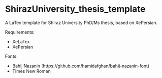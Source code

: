 # ShirazUniversity_thesis_template
 A LaTex template for Shiraz University PhD/Ms thesis, based on XePersian.
 
 Requirements:
 - XeLaTex
 - XePersian
 
 Fonts:
 - Bahij Nazanin (https://github.com/hamidafghan/bahij-nazanin-font)
 - Times New Roman
